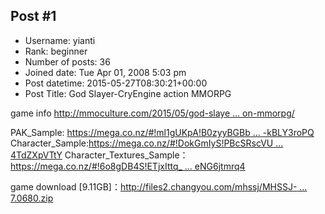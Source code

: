 ## Post #1
- Username: yianti
- Rank: beginner
- Number of posts: 36
- Joined date: Tue Apr 01, 2008 5:03 pm
- Post datetime: 2015-05-27T08:30:21+00:00
- Post Title: God Slayer-CryEngine action MMORPG

game info [http://mmoculture.com/2015/05/god-slaye ... on-mmorpg/](http://mmoculture.com/2015/05/god-slayer-quick-look-at-first-test-phase-for-cryengine-action-mmorpg/)


PAK_Sample: [https://mega.co.nz/#!ml1gUKpA!B0zyyBGBb ... -kBLY3roPQ](https://mega.co.nz/#!ml1gUKpA!B0zyyBGBbzOMgrbe5dL3IGcfQkZFBtttK-kBLY3roPQ)
Character_Sample:[https://mega.co.nz/#!DokGmIyS!PBcSRscVU ... 4TdZXpVTtY](https://mega.co.nz/#!DokGmIyS!PBcSRscVU2CkYaGGZJ3iMpZri3Sz-v7Ws4TdZXpVTtY)
Character_Textures_Sample：[https://mega.co.nz/#!6o8gDB4S!ETjxIttq_ ... eNG6jtmrq4](https://mega.co.nz/#!6o8gDB4S!ETjxIttq_VQlf1YXsadWxAZBXDHoRiYQIeNG6jtmrq4)

game download [9.11GB]：[http://files2.changyou.com/mhssj/MHSSJ- ... 7.0680.zip](http://files2.changyou.com/mhssj/MHSSJ-setup-0.07.0680.zip)
